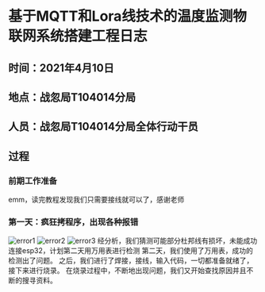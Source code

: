 # 基于MQTT和Lora线技术的温度监测物联网系统搭建工程日志
## 时间：2021年4月10日
## 地点：战忽局T104014分局
## 人员：战忽局T104014分局全体行动干员
## 过程
### 前期工作准备
emm，读完教程发现我们只需要接线就可以了，感谢老师
### 第一天：疯狂拷程序，出现各种报错
![error1](https://github.com/atm-lab/this/blob/main/assignment-3/QQ%E6%88%AA%E5%9B%BE20210410183812.png)
![error2](https://github.com/atm-lab/this/blob/main/assignment-3/QQ%E6%88%AA%E5%9B%BE20210410184551.png)
![error3](https://github.com/atm-lab/this/blob/main/assignment-3/QQ%E6%88%AA%E5%9B%BE20210410184711.png)
经分析，我们猜测可能部分杜邦线有损坏，未能成功连接esp32，计划第二天用万用表进行检测
第二天，我们使用了万用表，成功的检测出了问题。
之后，我们进行了焊接，接线，输入代码，一切都准备就绪了，接下来进行烧录。
在烧录过程中，不断地出现问题，我们又开始查找原因并且不断的搜寻资料。
